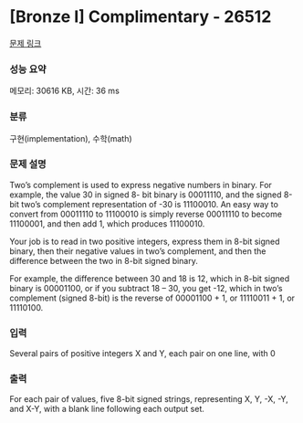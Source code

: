 # [Bronze I] Complimentary - 26512 

[문제 링크](https://www.acmicpc.net/problem/26512) 

### 성능 요약

메모리: 30616 KB, 시간: 36 ms

### 분류

구현(implementation), 수학(math)

### 문제 설명

<p>Two’s complement is used to express negative numbers in binary. For example, the value 30 in signed 8- bit binary is 00011110, and the signed 8-bit two’s complement representation of -30 is 11100010. An easy way to convert from 00011110 to 11100010 is simply reverse 00011110 to become 11100001, and then add 1, which produces 11100010.</p>

<p>Your job is to read in two positive integers, express them in 8-bit signed binary, then their negative values in two’s complement, and then the difference between the two in 8-bit signed binary.</p>

<p>For example, the difference between 30 and 18 is 12, which in 8-bit signed binary is 00001100, or if you subtract 18 – 30, you get -12, which in two’s complement (signed 8-bit) is the reverse of 00001100 + 1, or 11110011 + 1, or 11110100.</p>

### 입력 

 <p>Several pairs of positive integers X and Y, each pair on one line, with 0</p>

### 출력 

 <p>For each pair of values, five 8-bit signed strings, representing X, Y, -X, -Y, and X-Y, with a blank line following each output set.</p>

